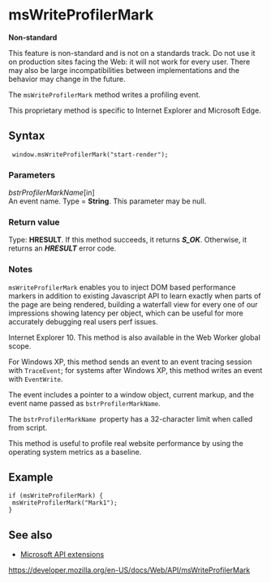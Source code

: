 msWriteProfilerMark
===================

**Non-standard**

This feature is non-standard and is not on a standards track. Do not use it on production sites facing the Web: it will not work for every user. There may also be large incompatibilities between implementations and the behavior may change in the future.

The `msWriteProfilerMark` method writes a profiling event.

This proprietary method is specific to Internet Explorer and Microsoft Edge.

Syntax
------

     window.msWriteProfilerMark("start-render");

### Parameters

 *bstrProfilerMarkName*\[in\]  
An event name. Type = **String**. This parameter may be null.

### Return value

Type: **HRESULT**. If this method succeeds, it returns ***S\_OK***. Otherwise, it returns an ***HRESULT*** error code.

### Notes

`msWriteProfilerMark` enables you to inject DOM based performance markers in addition to existing Javascript API to learn exactly when parts of the page are being rendered, building a waterfall view for every one of our impressions showing latency per object, which can be useful for more accurately debugging real users perf issues.

Internet Explorer 10. This method is also available in the Web Worker global scope.

For Windows XP, this method sends an event to an event tracing session with `TraceEvent`; for systems after Windows XP, this method writes an event with `EventWrite`.

The event includes a pointer to a window object, current markup, and the event name passed as `bstrProfilerMarkName`.

The `bstrProfilerMarkName `property has a 32-character limit when called from script.

This method is useful to profile real website performance by using the operating system metrics as a baseline.

Example
-------

    if (msWriteProfilerMark) {
     msWriteProfilerMark("Mark1");
    }

See also
--------

-   [Microsoft API extensions](microsoft_extensions)

<a href="https://developer.mozilla.org/en-US/docs/Web/API/msWriteProfilerMark" class="_attribution-link">https://developer.mozilla.org/en-US/docs/Web/API/msWriteProfilerMark</a>
